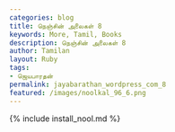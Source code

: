 ```yaml
---  
categories: blog  
title: நெஞ்சின் அலைகள் 8
keywords: More, Tamil, Books  
description: நெஞ்சின் அலைகள் 8
author: Tamilan  
layout: Ruby  
tags:     
- ஜெயபாரதன்
permalink: jayabarathan_wordpress_com_8  
featured: /images/noolkal_96_6.png  
---  
```

{% include install_nool.md %}  
